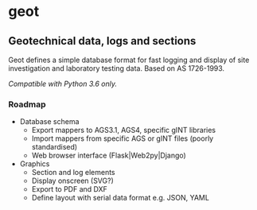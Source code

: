 # geot
## Geotechnical data, logs and sections ##

Geot defines a simple database format for fast logging and display of site investigation and laboratory testing data.  Based on AS 1726-1993.

*Compatible with Python 3.6 only.*

### Roadmap ###
* Database schema
    * Export mappers to AGS3.1, AGS4, specific gINT libraries
    * Import mappers from specific AGS or gINT files (poorly standardised)
    * Web browser interface (Flask|Web2py|Django)
* Graphics
    * Section and log elements
    * Display onscreen (SVG?)
    * Export to PDF and DXF
    * Define layout with serial data format e.g. JSON, YAML
